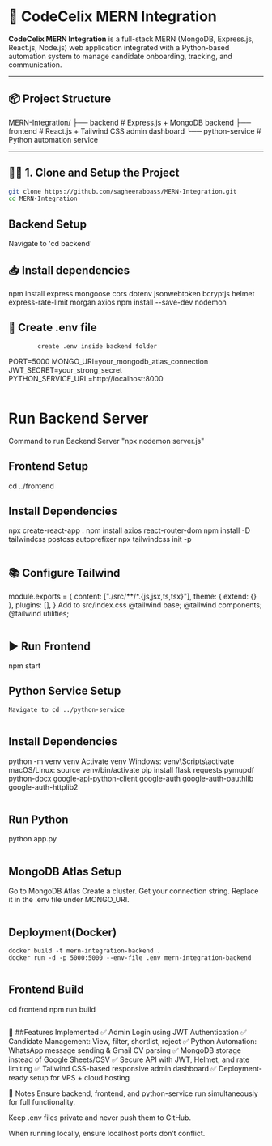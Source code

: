 # 🧰 CodeCelix MERN Integration

**CodeCelix MERN Integration** is a full-stack MERN (MongoDB, Express.js, React.js, Node.js) web application integrated with a Python-based automation system to manage candidate onboarding, tracking, and communication.

---

## 📦 Project Structure

MERN-Integration/
├── backend           # Express.js + MongoDB backend
├── frontend          # React.js + Tailwind CSS admin dashboard
└── python-service    # Python automation service

---

## 🧑‍💻 1. Clone and Setup the Project

```bash
git clone https://github.com/sagheerabbass/MERN-Integration.git
cd MERN-Integration
```
## Backend Setup
Navigate to 'cd backend'


## 📥 Install dependencies
npm install express mongoose cors dotenv jsonwebtoken bcryptjs helmet express-rate-limit morgan axios
npm install --save-dev nodemon

## 🔐 Create .env file
            create .env inside backend folder
PORT=5000
MONGO_URI=your_mongodb_atlas_connection
JWT_SECRET=your_strong_secret
PYTHON_SERVICE_URL=http://localhost:8000
```
```
# Run Backend Server
Command to run Backend Server "npx nodemon server.js"

## Frontend Setup
   cd ../frontend

## Install Dependencies
npx create-react-app .
npm install axios react-router-dom
npm install -D tailwindcss postcss autoprefixer
npx tailwindcss init -p
```
```
## 📚 Configure Tailwind
module.exports = {
  content: ["./src/**/*.{js,jsx,ts,tsx}"],
  theme: { extend: {} },
  plugins: [],
}
Add to src/index.css
@tailwind base;
@tailwind components;
@tailwind utilities;
```
```
## ▶️ Run Frontend
npm start

## Python Service Setup
    Navigate to cd ../python-service
```
```
## Install Dependencies
python -m venv venv
Activate venv
Windows:
venv\Scripts\activate
macOS/Linux:
source venv/bin/activate
pip install flask requests pymupdf python-docx google-api-python-client google-auth google-auth-oauthlib google-auth-httplib2
```
```
## Run Python
   python app.py

```
```
## MongoDB Atlas Setup
Go to MongoDB Atlas
Create a cluster.
Get your connection string.
Replace it in the .env file under MONGO_URI.

```
```
## Deployment(Docker)
    docker build -t mern-integration-backend .
    docker run -d -p 5000:5000 --env-file .env mern-integration-backend
```
```
## Frontend Build
cd frontend 
npm run build
```

```
🌟 ##Features Implemented
✅ Admin Login using JWT Authentication
✅ Candidate Management: View, filter, shortlist, reject
✅ Python Automation: WhatsApp message sending & Gmail CV parsing
✅ MongoDB storage instead of Google Sheets/CSV
✅ Secure API with JWT, Helmet, and rate limiting
✅ Tailwind CSS-based responsive admin dashboard
✅ Deployment-ready setup for VPS + cloud hosting

📌 Notes
Ensure backend, frontend, and python-service run simultaneously for full functionality.

Keep .env files private and never push them to GitHub.

When running locally, ensure localhost ports don’t conflict.
```



